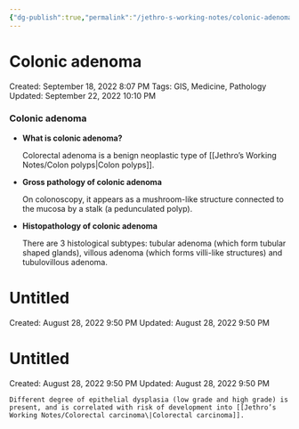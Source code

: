 ```yaml
---
{"dg-publish":true,"permalink":"/jethro-s-working-notes/colonic-adenoma/","dgPassFrontmatter":true}
---
```



# Colonic adenoma

Created: September 18, 2022 8:07 PM
Tags: GIS, Medicine, Pathology
Updated: September 22, 2022 10:10 PM

### Colonic adenoma

- **What is colonic adenoma?**
    
    Colorectal adenoma is a benign neoplastic type of [[Jethro’s Working Notes/Colon polyps\|Colon polyps]]. 
    
- **Gross pathology of colonic adenoma**
    
    On colonoscopy, it appears as a mushroom-like structure connected to the mucosa by a stalk (a pedunculated polyp).
    
- **Histopathology of colonic adenoma**
    
    There are 3 histological subtypes: tubular adenoma (which form tubular shaped glands), villous adenoma (which forms villi-like structures) and tubulovillous adenoma.
    
    
<div class="transclusion internal-embed is-loaded"><div class="markdown-embed">





# Untitled

Created: August 28, 2022 9:50 PM
Updated: August 28, 2022 9:50 PM

</div></div>

    
    
<div class="transclusion internal-embed is-loaded"><div class="markdown-embed">





# Untitled

Created: August 28, 2022 9:50 PM
Updated: August 28, 2022 9:50 PM

</div></div>

    
    Different degree of epithelial dysplasia (low grade and high grade) is present, and is correlated with risk of development into [[Jethro’s Working Notes/Colorectal carcinoma\|Colorectal carcinoma]].